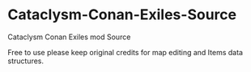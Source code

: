 # Cataclysm-Conan-Exiles-Source
Cataclysm Conan Exiles mod Source

Free to use please keep original credits for map editing and Items data structures.
